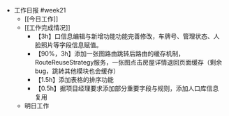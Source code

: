 - 工作日报 #week21
	- [[今日工作]]
	- [[工作完成情况]]
		- 【3h】口信息编辑与新增功能功能完善修改，车牌号、管理状态、人脸照片等字段信息赋值。
		- 【90%，3h】添加一张图路由跳转后路由的缓存机制，RouteReuseStrategy服务，一张图点击房屋详情退回页面缓存（剩余bug，跳转其他模块也会缓存）
		- 【1.5h】添加表格的排序功能
		- 【0.5h】据项目经理要求添加部分重要字段与规则，添加人口库信息复用
	- 明日工作